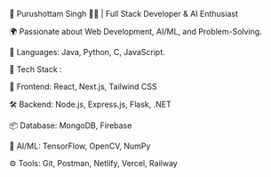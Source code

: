 🚀 Purushottam Singh 👨‍💻 | Full Stack Developer & AI Enthusiast

🌍 Passionate about Web Development, AI/ML, and Problem-Solving.

🔹 Languages: Java, Python, C, JavaScript.  


🔧 Tech Stack : 

🚀 Frontend: React, Next.js, Tailwind CSS

🛠 Backend: Node.js, Express.js, Flask, .NET

📦 Database: MongoDB, Firebase

🤖 AI/ML: TensorFlow, OpenCV, NumPy

⚙ Tools: Git, Postman, Netlify, Vercel, Railway

<!---
purakh/purakh is a ✨ special ✨ repository because its `README.md` (this file) appears on your GitHub profile.
You can click the Preview link to take a look at your changes.
--->
